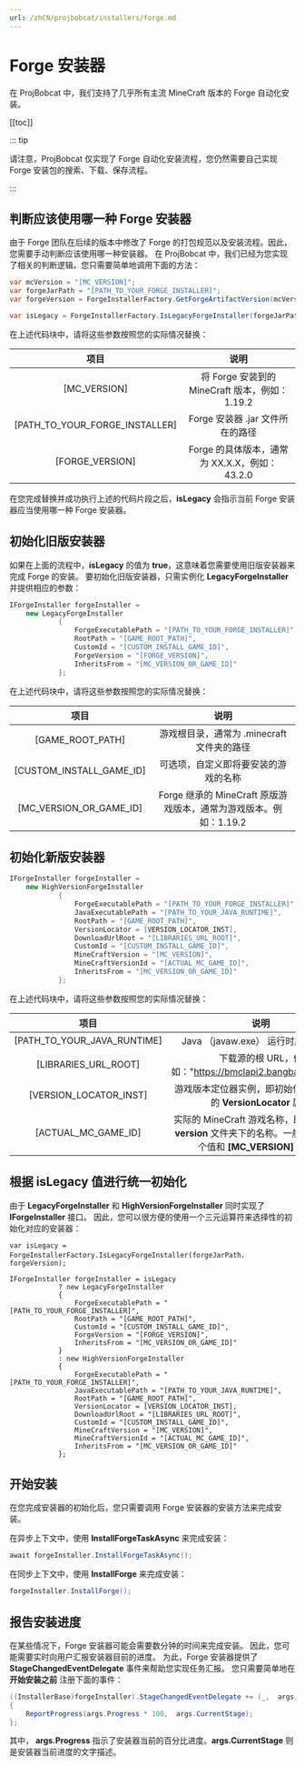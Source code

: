 ```yaml
---
url: /zhCN/projbobcat/installers/forge.md
---
```

# Forge 安装器

在 ProjBobcat 中，我们支持了几乎所有主流 MineCraft 版本的 Forge 自动化安装。

\[\[toc]]

::: tip

请注意，ProjBobcat 仅实现了 Forge 自动化安装流程，您仍然需要自己实现 Forge 安装包的搜索、下载、保存流程。

:::

## 判断应该使用哪一种 Forge 安装器

由于 Forge 团队在后续的版本中修改了 Forge 的打包规范以及安装流程。因此，您需要手动判断应该使用哪一种安装器。
在 ProjBobcat 中，我们已经为您实现了相关的判断逻辑。您只需要简单地调用下面的方法：

```c#
var mcVersion = "[MC_VERSION]";
var forgeJarPath = "[PATH_TO_YOUR_FORGE_INSTALLER]";
var forgeVersion = ForgeInstallerFactory.GetForgeArtifactVersion(mcVersion，"[FORGE_VERSION]");

var isLegacy = ForgeInstallerFactory.IsLegacyForgeInstaller(forgeJarPath，forgeVersion);  // [!code focus]
```

在上述代码块中，请将这些参数按照您的实际情况替换：

|               项目                |                     说明                     |
|:-------------------------------:|:------------------------------------------:|
|          \[MC\_VERSION]           |    将 Forge 安装到的 MineCraft 版本，例如：1.19.2     |
| \[PATH\_TO\_YOUR\_FORGE\_INSTALLER]  |           Forge 安装器 .jar 文件所在的路径           |
|         \[FORGE\_VERSION]         |      Forge 的具体版本，通常为 XX.X.X，例如：43.2.0      |

在您完成替换并成功执行上述的代码片段之后，**isLegacy** 会指示当前 Forge 安装器应当使用哪一种 Forge 安装器。

## 初始化旧版安装器

如果在上面的流程中，**isLegacy** 的值为 **true**，这意味着您需要使用旧版安装器来完成 Forge 的安装。
要初始化旧版安装器，只需实例化 **LegacyForgeInstaller** 并提供相应的参数：

```c#
IForgeInstaller forgeInstaller =
    new LegacyForgeInstaller
            {
                ForgeExecutablePath = "[PATH_TO_YOUR_FORGE_INSTALLER]",
                RootPath = "[GAME_ROOT_PATH]",
                CustomId = "[CUSTOM_INSTALL_GAME_ID]",
                ForgeVersion = "[FORGE_VERSION]",
                InheritsFrom = "[MC_VERSION_OR_GAME_ID]"
            };
```

在上述代码块中，请将这些参数按照您的实际情况替换：

|                 项目                 |                      说明                      |
|:----------------------------------:|:--------------------------------------------:|
|          \[GAME\_ROOT\_PATH]          |         游戏根目录，通常为 .minecraft 文件夹的路径          |
|      \[CUSTOM\_INSTALL\_GAME\_ID]      |              可选项，自定义即将要安装的游戏的名称              |
|      \[MC\_VERSION\_OR\_GAME\_ID]       | Forge 继承的 MineCraft 原版游戏版本，通常为游戏版本。例如：1.19.2 |

## 初始化新版安装器

```c#
IForgeInstaller forgeInstaller =
    new HighVersionForgeInstaller
            {
                ForgeExecutablePath = "[PATH_TO_YOUR_FORGE_INSTALLER]",
                JavaExecutablePath = "[PATH_TO_YOUR_JAVA_RUNTIME]",
                RootPath = "[GAME_ROOT_PATH]",
                VersionLocator = [VERSION_LOCATOR_INST],
                DownloadUrlRoot = "[LIBRARIES_URL_ROOT]",
                CustomId = "[CUSTOM_INSTALL_GAME_ID]",
                MineCraftVersion = "[MC_VERSION]",
                MineCraftVersionId = "[ACTUAL_MC_GAME_ID]",
                InheritsFrom = "[MC_VERSION_OR_GAME_ID]"
            };
```

在上述代码块中，请将这些参数按照您的实际情况替换：

|                 项目                  |                                      说明                                       |
|:-----------------------------------:|:-----------------------------------------------------------------------------:|
|     \[PATH\_TO\_YOUR\_JAVA\_RUNTIME]     |                           Java （javaw.exe） 运行时所在的路径                           |
|        \[LIBRARIES\_URL\_ROOT]         |                下载源的根 URL，例如："https://bmclapi2.bangbang93.com/"                |
|       \[VERSION\_LOCATOR\_INST]        |                  游戏版本定位器实例，即初始化游戏核心时的 **VersionLocator** 属性                   |
|         \[ACTUAL\_MC\_GAME\_ID]         | 实际的 MineCraft 游戏名称，即原版游戏在 **version** 文件夹下的名称。一般情况下，这个值和 **\[MC\_VERSION]** 一致。 |

## 根据 **isLegacy** 值进行统一初始化

由于 **LegacyForgeInstaller** 和 **HighVersionForgeInstaller** 同时实现了 **IForgeInstaller** 接口。
因此，您可以很方便的使用一个三元运算符来选择性的初始化对应的安装器：

```c#{4-100}
var isLegacy = ForgeInstallerFactory.IsLegacyForgeInstaller(forgeJarPath，forgeVersion);

IForgeInstaller forgeInstaller = isLegacy
            ? new LegacyForgeInstaller
            {
                ForgeExecutablePath = "[PATH_TO_YOUR_FORGE_INSTALLER]",
                RootPath = "[GAME_ROOT_PATH]",
                CustomId = "[CUSTOM_INSTALL_GAME_ID]",
                ForgeVersion = "[FORGE_VERSION]",
                InheritsFrom = "[MC_VERSION_OR_GAME_ID]"
            }
            : new HighVersionForgeInstaller
            {
                ForgeExecutablePath = "[PATH_TO_YOUR_FORGE_INSTALLER]",
                JavaExecutablePath = "[PATH_TO_YOUR_JAVA_RUNTIME]",
                RootPath = "[GAME_ROOT_PATH]",
                VersionLocator = [VERSION_LOCATOR_INST],
                DownloadUrlRoot = "[LIBRARIES_URL_ROOT]",
                CustomId = "[CUSTOM_INSTALL_GAME_ID]",
                MineCraftVersion = "[MC_VERSION]",
                MineCraftVersionId = "[ACTUAL_MC_GAME_ID]",
                InheritsFrom = "[MC_VERSION_OR_GAME_ID]"
            };
```

## 开始安装

在您完成安装器的初始化后，您只需要调用 Forge 安装器的安装方法来完成安装。

在异步上下文中，使用 **InstallForgeTaskAsync** 来完成安装：

```c#
await forgeInstaller.InstallForgeTaskAsync();
```

在同步上下文中，使用 **InstallForge** 来完成安装：

```c#
forgeInstaller.InstallForge();
```

## 报告安装进度

在某些情况下，Forge 安装器可能会需要数分钟的时间来完成安装。
因此，您可能需要实时向用户汇报安装器目前的进度。
为此，Forge 安装器提供了 **StageChangedEventDelegate** 事件来帮助您实现任务汇报。
您只需要简单地在 **开始安装之前** 注册下面的事件：

```c#
((InstallerBase)forgeInstaller).StageChangedEventDelegate += (_,  args) =>
{
    ReportProgress(args.Progress * 100,  args.CurrentStage);
};
```

其中， **args.Progress** 指示了安装器当前的百分比进度。**args.CurrentStage** 则是安装器当前进度的文字描述。

